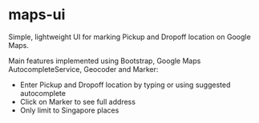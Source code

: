 # maps-ui
Simple, lightweight UI for marking Pickup and Dropoff location on Google Maps.

Main features implemented using Bootstrap, Google Maps AutocompleteService, Geocoder and Marker:
- Enter Pickup and Dropoff location by typing or using suggested autocomplete
- Click on Marker to see full address
- Only limit to Singapore places
